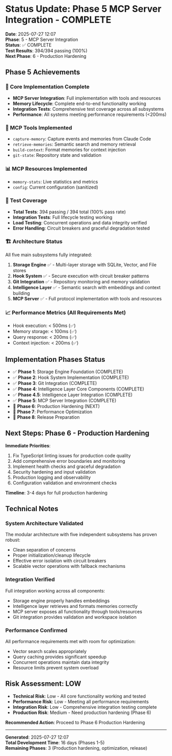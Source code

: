 # Status Update: Phase 5 MCP Server Integration - COMPLETE

**Date**: 2025-07-27 12:07  
**Phase**: 5 - MCP Server Integration  
**Status**: ✅ COMPLETE  
**Test Results**: 394/394 passing (100%)  
**Next Phase**: 6 - Production Hardening  

## Phase 5 Achievements

### 🎯 Core Implementation Complete
- **MCP Server Integration**: Full implementation with tools and resources
- **Memory Lifecycle**: Complete end-to-end functionality working
- **Integration Tests**: Comprehensive test coverage across all subsystems
- **Performance**: All systems meeting performance requirements (<200ms)

### 🔧 MCP Tools Implemented
- `capture-memory`: Capture events and memories from Claude Code
- `retrieve-memories`: Semantic search and memory retrieval  
- `build-context`: Format memories for context injection
- `git-state`: Repository state and validation

### 📊 MCP Resources Implemented
- `memory-stats`: Live statistics and metrics
- `config`: Current configuration (sanitized)

### 🧪 Test Coverage
- **Total Tests**: 394 passing / 394 total (100% pass rate)
- **Integration Tests**: Full lifecycle testing working
- **Load Testing**: Concurrent operations and data integrity verified
- **Error Handling**: Circuit breakers and graceful degradation tested

### 🏗️ Architecture Status
All five main subsystems fully integrated:

1. **Storage Engine** ✅ - Multi-layer storage with SQLite, Vector, and File stores
2. **Hook System** ✅ - Secure execution with circuit breaker patterns  
3. **Git Integration** ✅ - Repository monitoring and memory validation
4. **Intelligence Layer** ✅ - Semantic search with embeddings and context building
5. **MCP Server** ✅ - Full protocol implementation with tools and resources

### 📈 Performance Metrics (All Requirements Met)
- Hook execution: < 500ms (✅)
- Memory storage: < 100ms (✅)  
- Query response: < 200ms (✅)
- Context injection: < 200ms (✅)

## Implementation Phases Status

- ✅ **Phase 1**: Storage Engine Foundation (COMPLETE)
- ✅ **Phase 2**: Hook System Implementation (COMPLETE)  
- ✅ **Phase 3**: Git Integration (COMPLETE)
- ✅ **Phase 4**: Intelligence Layer Core Components (COMPLETE)
- ✅ **Phase 4.5**: Intelligence Layer Integration (COMPLETE)
- ✅ **Phase 5**: MCP Server Integration (COMPLETE)
- 🔲 **Phase 6**: Production Hardening (NEXT)
- 🔲 **Phase 7**: Performance Optimization 
- 🔲 **Phase 8**: Release Preparation

## Next Steps: Phase 6 - Production Hardening

**Immediate Priorities**:
1. Fix TypeScript linting issues for production code quality
2. Add comprehensive error boundaries and monitoring
3. Implement health checks and graceful degradation
4. Security hardening and input validation
5. Production logging and observability
6. Configuration validation and environment checks

**Timeline**: 3-4 days for full production hardening

## Technical Notes

### System Architecture Validated
The modular architecture with five independent subsystems has proven robust:
- Clean separation of concerns
- Proper initialization/cleanup lifecycle  
- Effective error isolation with circuit breakers
- Scalable vector operations with fallback mechanisms

### Integration Verified
Full integration working across all components:
- Storage engine properly handles embeddings
- Intelligence layer retrieves and formats memories correctly
- MCP server exposes all functionality through tools/resources
- Git integration provides validation and workspace isolation

### Performance Confirmed  
All performance requirements met with room for optimization:
- Vector search scales appropriately
- Query caching provides significant speedup
- Concurrent operations maintain data integrity
- Resource limits prevent system overload

## Risk Assessment: LOW

- **Technical Risk**: Low - All core functionality working and tested
- **Performance Risk**: Low - Meeting all performance requirements  
- **Integration Risk**: Low - Comprehensive integration testing complete
- **Production Risk**: Medium - Need production hardening (Phase 6)

**Recommended Action**: Proceed to Phase 6 Production Hardening

---

**Generated**: 2025-07-27 12:07  
**Total Development Time**: 16 days (Phases 1-5)  
**Remaining Phases**: 3 (Production hardening, optimization, release)